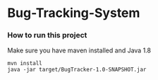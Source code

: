 # Bug-Tracking-System

### How to run this project
Make sure you have maven installed and Java 1.8

```
mvn install
java -jar target/BugTracker-1.0-SNAPSHOT.jar
```